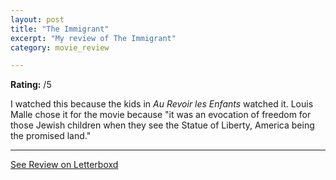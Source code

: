 ```yaml
---
layout: post
title: "The Immigrant"
excerpt: "My review of The Immigrant"
category: movie_review

---
```


**Rating:** /5

I watched this because the kids in <i>Au Revoir les Enfants</i> watched it. Louis Malle chose it for the movie because "it was an evocation of freedom for those Jewish children when they see the Statue of Liberty, America being the promised land."

<hr>

[See Review on Letterboxd](https://boxd.it/96LsFr)
